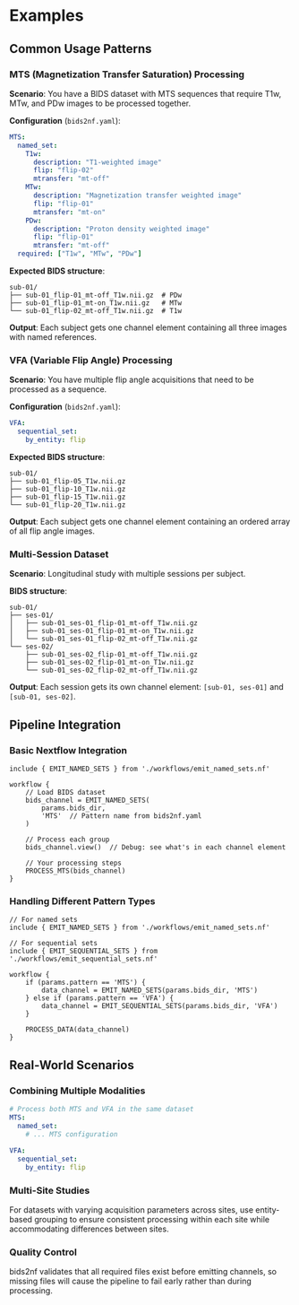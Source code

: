 # Examples

## Common Usage Patterns

### MTS (Magnetization Transfer Saturation) Processing

**Scenario**: You have a BIDS dataset with MTS sequences that require T1w, MTw, and PDw images to be processed together.

**Configuration** (`bids2nf.yaml`):
```yaml
MTS:
  named_set:
    T1w:
      description: "T1-weighted image"
      flip: "flip-02"
      mtransfer: "mt-off"
    MTw:
      description: "Magnetization transfer weighted image"
      flip: "flip-01"
      mtransfer: "mt-on"
    PDw:
      description: "Proton density weighted image"
      flip: "flip-01"
      mtransfer: "mt-off"
  required: ["T1w", "MTw", "PDw"]
```

**Expected BIDS structure**:
```
sub-01/
├── sub-01_flip-01_mt-off_T1w.nii.gz  # PDw
├── sub-01_flip-01_mt-on_T1w.nii.gz   # MTw
└── sub-01_flip-02_mt-off_T1w.nii.gz  # T1w
```

**Output**: Each subject gets one channel element containing all three images with named references.

### VFA (Variable Flip Angle) Processing

**Scenario**: You have multiple flip angle acquisitions that need to be processed as a sequence.

**Configuration** (`bids2nf.yaml`):
```yaml
VFA:
  sequential_set:
    by_entity: flip
```

**Expected BIDS structure**:
```
sub-01/
├── sub-01_flip-05_T1w.nii.gz
├── sub-01_flip-10_T1w.nii.gz
├── sub-01_flip-15_T1w.nii.gz
└── sub-01_flip-20_T1w.nii.gz
```

**Output**: Each subject gets one channel element containing an ordered array of all flip angle images.

### Multi-Session Dataset

**Scenario**: Longitudinal study with multiple sessions per subject.

**BIDS structure**:
```
sub-01/
├── ses-01/
│   ├── sub-01_ses-01_flip-01_mt-off_T1w.nii.gz
│   ├── sub-01_ses-01_flip-01_mt-on_T1w.nii.gz
│   └── sub-01_ses-01_flip-02_mt-off_T1w.nii.gz
└── ses-02/
    ├── sub-01_ses-02_flip-01_mt-off_T1w.nii.gz
    ├── sub-01_ses-02_flip-01_mt-on_T1w.nii.gz
    └── sub-01_ses-02_flip-02_mt-off_T1w.nii.gz
```

**Output**: Each session gets its own channel element: `[sub-01, ses-01]` and `[sub-01, ses-02]`.

## Pipeline Integration

### Basic Nextflow Integration

```nextflow
include { EMIT_NAMED_SETS } from './workflows/emit_named_sets.nf'

workflow {
    // Load BIDS dataset
    bids_channel = EMIT_NAMED_SETS(
        params.bids_dir,
        'MTS'  // Pattern name from bids2nf.yaml
    )
    
    // Process each group
    bids_channel.view()  // Debug: see what's in each channel element
    
    // Your processing steps
    PROCESS_MTS(bids_channel)
}
```

### Handling Different Pattern Types

```nextflow
// For named sets
include { EMIT_NAMED_SETS } from './workflows/emit_named_sets.nf'

// For sequential sets  
include { EMIT_SEQUENTIAL_SETS } from './workflows/emit_sequential_sets.nf'

workflow {
    if (params.pattern == 'MTS') {
        data_channel = EMIT_NAMED_SETS(params.bids_dir, 'MTS')
    } else if (params.pattern == 'VFA') {
        data_channel = EMIT_SEQUENTIAL_SETS(params.bids_dir, 'VFA')
    }
    
    PROCESS_DATA(data_channel)
}
```

## Real-World Scenarios

### Combining Multiple Modalities

```yaml
# Process both MTS and VFA in the same dataset
MTS:
  named_set:
    # ... MTS configuration
    
VFA:
  sequential_set:
    by_entity: flip
```

### Multi-Site Studies

For datasets with varying acquisition parameters across sites, use entity-based grouping to ensure consistent processing within each site while accommodating differences between sites.

### Quality Control

bids2nf validates that all required files exist before emitting channels, so missing files will cause the pipeline to fail early rather than during processing.